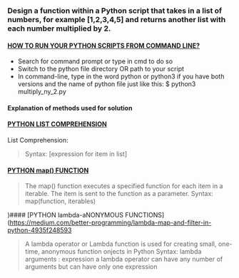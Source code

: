 ### Design a function within a Python script that takes in a list of numbers, for example [1,2,3,4,5] and returns another list with each number multiplied by 2.
#### [HOW TO RUN YOUR PYTHON SCRIPTS FROM COMMAND LINE?](https://docs.python.org/3/faq/windows.html)
* Search for command prompt or type in cmd to do so
* Switch to the python file directory OR path to your script
* In command-line, type in the word python or python3 if you have both versions and the name of python file just like this: $ python3 multiply_ny_2.py

#### Explanation of methods used for solution

#### [PYTHON LIST COMPREHENSION](https://docs.python.org/3/tutorial/datastructures.html#list-comprehensions)
List Comprehension:
> Syntax: [expression for item in list]

#### [PYTHON map() FUNCTION](https://www.w3schools.com/python/ref_func_map.asp)
>The map() function executes a specified function for each item in a iterable. The item is sent to the function as a parameter.
> Syntax: map(function, iterables)

)#### [PYTHON lambda-aNONYMOUS FUNCTIONS] (https://medium.com/better-programming/lambda-map-and-filter-in-python-4935f248593
> A lambda operator or Lambda function is used for creating small, one-time, anonymous function onjects in Python
> Syntax: lambda arguments : expression
> a lambda operator can have any number of arguments but can have only one expression
